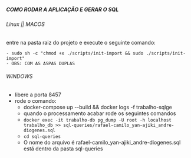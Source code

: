 ##### COMO RODAR A APLICAÇÃO E GERAR O SQL

###### Linux || MACOS
entre na pasta raiz do projeto e execute o seguinte comando:

    - sudo sh -c "chmod +x ./scripts/init-import && sudo ./scripts/init-import"
    - OBS: COM AS ASPAS DUPLAS

###### WINDOWS
- libere a porta 8457
- rode o comando:
    - docker-compose up --build && docker logs -f trabalho-sqlge
    - quando o processamento acabar rode os seguintes comandos
    - ```docker exec -it trabalho-db pg_dump -U root -h localhost trabalho_db >> sql-queries/rafael-camilo_yan-ajiki_andre-diogenes.sql```
    - ```cd sql-queries```
    - O nome do arquivo é rafael-camilo_yan-ajiki_andre-diogenes.sql está dentro da pasta sql-queries
